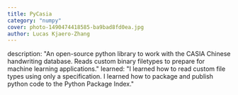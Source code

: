 ```yaml
---
title: PyCasia
category: "numpy"
cover: photo-1490474418585-ba9bad8fd0ea.jpg
author: Lucas Kjaero-Zhang
---
```

description: "An open-source python library to work with the CASIA Chinese handwriting database. Reads custom binary filetypes to prepare for machine learning applications."
learned: "I learned how to read custom file types using only a specification. I learned how to package and publish python code to the Python Package Index."
